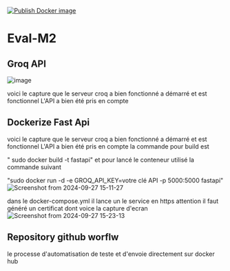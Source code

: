 [![Publish Docker image](https://github.com/Gniamor/Eval-M2/actions/workflows/docker-deploy.yml/badge.svg)](https://github.com/Gniamor/Eval-M2/actions/workflows/docker-deploy.yml)

# Eval-M2

## Groq API

![image](https://github.com/user-attachments/assets/409d0947-ccd7-43bb-8086-7d8d452719d4)

voici le capture que le serveur croq a bien fonctionné a démarré et est fonctionnel
L'API a bien été pris en compte


## Dockerize Fast Api

voici le capture que le serveur croq a bien fonctionné a démarré et est fonctionnel
L'API a bien été pris en compte
la commande pour build est 

" sudo docker build -t fastapi"
et pour lancé le conteneur utilisé la commande suivant 

"sudo docker run -d -e GROQ_API_KEY=votre clé API -p 5000:5000 fastapi"
![Screenshot from 2024-09-27 15-11-27](https://github.com/user-attachments/assets/55df71ac-570d-41ba-a0e6-96184602c69d)


dans le docker-compose.yml il lance un le service en https attention il faut généré un certificat
dont voice la capture d'ecran
![Screenshot from 2024-09-27 15-23-13](https://github.com/user-attachments/assets/8a0ddb3b-0da9-4686-900d-03c2512ef463)


## Repository github worflw
le processe d'automatisation de teste et d'envoie directement sur docker hub
